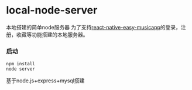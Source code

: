 # local-node-server
本地搭建的简单node服务器
为了支持[react-native-easy-musicapp](https://github.com/zhuhuying/react-native-easy-musicapp)的登录，注册，收藏等功能搭建的本地服务器。  
### 启动  
`npm install`  
`node server`  

基于node.js+express+mysql搭建
